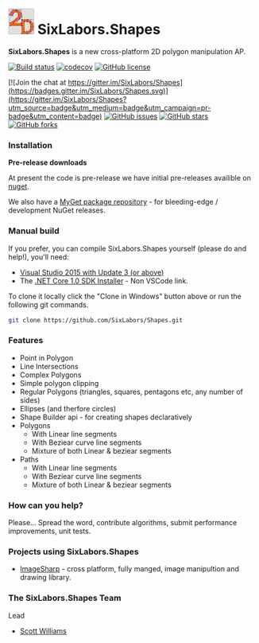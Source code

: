 
#  <img src="icons/icon.png" width="52" height="52" /> SixLabors.Shapes

**SixLabors.Shapes** is a new cross-platform 2D polygon manipulation AP.

[![Build status](https://ci.appveyor.com/api/projects/status/nvsaxcjb80cgp898/branch/master?svg=true)](https://ci.appveyor.com/project/tocsoft/shaper2d/branch/master)
[![codecov](https://codecov.io/gh/SixLabors/Shapes/branch/master/graph/badge.svg)](https://codecov.io/gh/SixLabors/Shapes)
[![GitHub license](https://img.shields.io/badge/license-Apache%202-blue.svg)](https://raw.githubusercontent.com/SixLabors/Shapes/master/LICENSE.txt)

[![Join the chat at https://gitter.im/SixLabors/Shapes](https://badges.gitter.im/SixLabors/Shapes.svg)](https://gitter.im/SixLabors/Shapes?utm_source=badge&utm_medium=badge&utm_campaign=pr-badge&utm_content=badge)
[![GitHub issues](https://img.shields.io/github/issues/SixLabors/Shapes.svg)](https://github.com/SixLabors/Shapes/issues)
[![GitHub stars](https://img.shields.io/github/stars/SixLabors/Shapes.svg)](https://github.com/SixLabors/Shapes/stargazers)
[![GitHub forks](https://img.shields.io/github/forks/SixLabors/Shapes.svg)](https://github.com/SixLabors/Shapes/network)

### Installation

**Pre-release downloads**

At present the code is pre-release we have initial pre-releases availible on [nuget](https://www.nuget.org/packages/SixLabors.Shapes/).

We also have a [MyGet package repository](https://www.myget.org/gallery/SixLabors) - for bleeding-edge / development NuGet releases.

### Manual build

If you prefer, you can compile SixLabors.Shapes yourself (please do and help!), you'll need:

- [Visual Studio 2015 with Update 3 (or above)](https://www.visualstudio.com/news/releasenotes/vs2015-update3-vs)
- The [.NET Core 1.0 SDK Installer](https://www.microsoft.com/net/core#windows) - Non VSCode link.

To clone it locally click the "Clone in Windows" button above or run the following git commands.

```bash
git clone https://github.com/SixLabors/Shapes.git
```

### Features

- Point in Polygon
- Line Intersections
- Complex Polygons
- Simple polygon clipping
- Regular Polygons (triangles, squares, pentagons etc, any number of sides)
- Ellipses (and therfore circles)
- Shape Builder api - for creating shapes declaratively 
- Polygons
   - With Linear line segments
   - With Beziear curve line segments
   - Mixture of both Linear & beziear segments
- Paths
   - With Linear line segments
   - With Beziear curve line segments
   - Mixture of both Linear & beziear segments

### How can you help?

Please... Spread the word, contribute algorithms, submit performance improvements, unit tests. 

### Projects using SixLabors.Shapes

* [ImageSharp](https://github.com/jimBobSquarePants/ImageSharp) - cross platform, fully manged, image manipultion and drawing library.

### The SixLabors.Shapes Team

Lead
- [Scott Williams](https://github.com/tocsoft)
